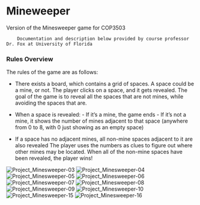 # Mineweeper
Version of the Minesweeper game for COP3503 

        Documentation and description below provided by course professor Dr. Fox at University of Florida

### Rules Overview

The rules of the game are as follows:

- There exists a board, which contains a grid of spaces. A space could be a mine, or not. The player clicks
on a space, and it gets revealed. The goal of the game is to reveal all the spaces that are not mines, while
avoiding the spaces that are.

- When a space is revealed:
      - If it’s a mine, the game ends
      - If it’s not a mine, it shows the number of mines adjacent to that space (anywhere from 0 to 8, with 0 just
      showing as an empty space)
      
- If a space has no adjacent mines, all non-mine spaces adjacent to it are also revealed The
player uses the numbers as clues to figure out where other mines may be located.
When all of the non-mine spaces have been revealed, the player wins!

![Project_Minesweeper-03](https://user-images.githubusercontent.com/44105687/236574332-d28cb7a4-fe03-46e8-8e5a-17449393e2ea.png)
![Project_Minesweeper-04](https://user-images.githubusercontent.com/44105687/236574340-e0028751-859a-439e-af81-690b64beed98.png)
![Project_Minesweeper-05](https://user-images.githubusercontent.com/44105687/236574348-1154de67-fc12-4679-a2c3-0be31400b135.png)
![Project_Minesweeper-06](https://user-images.githubusercontent.com/44105687/236574356-e2ff8df1-0123-4f64-b7ed-5ea51c6dc09a.png)
![Project_Minesweeper-07](https://user-images.githubusercontent.com/44105687/236574376-4fbd0a36-8904-44e0-aba9-b0aff7a08d8d.png)
![Project_Minesweeper-08](https://user-images.githubusercontent.com/44105687/236574389-53db4082-b57b-4bd7-b28c-d516760272f3.png)
![Project_Minesweeper-09](https://user-images.githubusercontent.com/44105687/236574397-f420d3f9-62a9-4a35-bf9a-e52ae2b59d25.png)
![Project_Minesweeper-10](https://user-images.githubusercontent.com/44105687/236574405-c2b2775c-49d1-4cf4-83be-be497a9edafd.png)
![Project_Minesweeper-15](https://user-images.githubusercontent.com/44105687/236574474-597dba28-3b35-48a7-9736-6254af3ec2a1.png)
![Project_Minesweeper-16](https://user-images.githubusercontent.com/44105687/236574287-e7c6367b-5f11-4d13-8108-d13889f09367.png)
